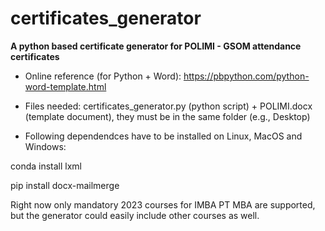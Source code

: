 # certificates_generator
**A python based certificate generator for POLIMI - GSOM attendance certificates**

- Online reference (for Python + Word): https://pbpython.com/python-word-template.html

- Files needed: certificates_generator.py (python script) + POLIMI.docx (template document), they must be in the same folder (e.g., Desktop)
 
- Following dependendces have to be installed on Linux, MacOS and Windows: 

conda install lxml

pip install docx-mailmerge

Right now only mandatory 2023 courses for IMBA PT MBA are supported, but the generator could easily include other courses as well.
